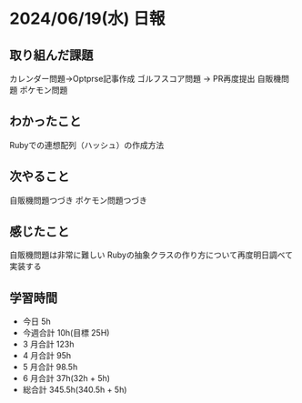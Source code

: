 # 2024/06/19(水) 日報

## 取り組んだ課題

カレンダー問題→Optprse記事作成
ゴルフスコア問題 → PR再度提出
自販機問題
ポケモン問題

## わかったこと
Rubyでの連想配列（ハッシュ）の作成方法

## 次やること
自販機問題つづき
ポケモン問題つづき

## 感じたこと
自販機問題は非常に難しい
Rubyの抽象クラスの作り方について再度明日調べて実装する

## 学習時間

- 今日 5h
- 今週合計 10h(目標 25H)
- 3 月合計 123h
- 4 月合計 95h
- 5 月合計 98.5h
- 6 月合計 37h(32h + 5h)
- 総合計 345.5h(340.5h + 5h)
